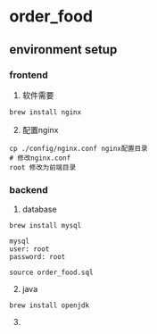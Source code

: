 # order_food
## environment setup  

### frontend
1. 软件需要
```
brew install nginx
```
2. 配置nginx
```
cp ./config/nginx.conf nginx配置目录
# 修改nginx.conf
root 修改为前端目录
```

### backend
1. database
```
brew install mysql
```

```
mysql 
user: root
password: root
```

```
source order_food.sql
```
2. java
```
brew install openjdk
```
3. 